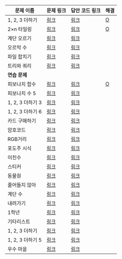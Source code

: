 |문제 이름|문제 링크|답안 코드 링크|해결|
|---|---|---|---|
|1, 2, 3 더하기|[링크](http://boj.kr/9095)|[링크](https://github.com/rhs0266/FastCampus/tree/main/%EA%B0%95%EC%9D%98%20%EC%9E%90%EB%A3%8C/02-%EC%95%8C%EA%B3%A0%EB%A6%AC%EC%A6%98/15~17-동적%20프로그래밍/문제별%20코드/9095-1,%202,%203%20더하기)|[O](https://github.com/DongwookKim0823/Algorithm/blob/master/Baekjoon%20Online%20Judge/9095.py)|
|2×n 타일링|[링크](http://boj.kr/11726)|[링크](https://github.com/rhs0266/FastCampus/tree/main/%EA%B0%95%EC%9D%98%20%EC%9E%90%EB%A3%8C/02-%EC%95%8C%EA%B3%A0%EB%A6%AC%EC%A6%98/15~17-동적%20프로그래밍/문제별%20코드/11726-2xN%20타일링)|[O](https://github.com/DongwookKim0823/Algorithm/blob/master/Baekjoon%20Online%20Judge/11726.py)|
|계단 오르기|[링크](http://boj.kr/2579)|[링크](https://github.com/rhs0266/FastCampus/tree/main/%EA%B0%95%EC%9D%98%20%EC%9E%90%EB%A3%8C/02-%EC%95%8C%EA%B3%A0%EB%A6%AC%EC%A6%98/15~17-동적%20프로그래밍/문제별%20코드/2579-계단%20오르기)||
|오르막 수|[링크](http://boj.kr/11057)|[링크](https://github.com/rhs0266/FastCampus/tree/main/%EA%B0%95%EC%9D%98%20%EC%9E%90%EB%A3%8C/02-%EC%95%8C%EA%B3%A0%EB%A6%AC%EC%A6%98/15~17-동적%20프로그래밍/문제별%20코드/11057-오르막%20수)||
|파일 합치기|[링크](http://boj.kr/11066)|[링크](https://github.com/rhs0266/FastCampus/tree/main/%EA%B0%95%EC%9D%98%20%EC%9E%90%EB%A3%8C/02-%EC%95%8C%EA%B3%A0%EB%A6%AC%EC%A6%98/15~17-동적%20프로그래밍/문제별%20코드/11066-파일%20합치기)||
|트리와 쿼리|[링크](http://boj.kr/15681)|[링크](https://github.com/rhs0266/FastCampus/tree/main/%EA%B0%95%EC%9D%98%20%EC%9E%90%EB%A3%8C/02-%EC%95%8C%EA%B3%A0%EB%A6%AC%EC%A6%98/15~17-동적%20프로그래밍/문제별%20코드/15681-트리와%20쿼리)||
|**연습 문제**||||
|피보나치 함수|[링크](http://boj.kr/1003)|[링크](https://github.com/rhs0266/FastCampus/tree/main/%EA%B0%95%EC%9D%98%20%EC%9E%90%EB%A3%8C/02-%EC%95%8C%EA%B3%A0%EB%A6%AC%EC%A6%98/15~17-동적%20프로그래밍/문제별%20코드/1003-피보나치%20함수)|[O](https://github.com/DongwookKim0823/Algorithm/blob/master/Baekjoon%20Online%20Judge/1003.py)|
|피보나치 수 5|[링크](http://boj.kr/10870)|[링크](https://github.com/rhs0266/FastCampus/tree/main/%EA%B0%95%EC%9D%98%20%EC%9E%90%EB%A3%8C/02-%EC%95%8C%EA%B3%A0%EB%A6%AC%EC%A6%98/15~17-동적%20프로그래밍/문제별%20코드/10870-피보나치%20수%205)||
|1, 2, 3 더하기 3|[링크](http://boj.kr/15988)|[링크](https://github.com/rhs0266/FastCampus/tree/main/%EA%B0%95%EC%9D%98%20%EC%9E%90%EB%A3%8C/02-%EC%95%8C%EA%B3%A0%EB%A6%AC%EC%A6%98/15~17-동적%20프로그래밍/문제별%20코드/15988-1,%202,%203%20더하기%203)||
|1, 2, 3 더하기 6|[링크](http://boj.kr/15991)|[링크](https://github.com/rhs0266/FastCampus/tree/main/%EA%B0%95%EC%9D%98%20%EC%9E%90%EB%A3%8C/02-%EC%95%8C%EA%B3%A0%EB%A6%AC%EC%A6%98/15~17-동적%20프로그래밍/문제별%20코드/15991-1,%202,%203%20더하기%206)||
|카드 구매하기|[링크](http://boj.kr/11052)|[링크](https://github.com/rhs0266/FastCampus/tree/main/%EA%B0%95%EC%9D%98%20%EC%9E%90%EB%A3%8C/02-%EC%95%8C%EA%B3%A0%EB%A6%AC%EC%A6%98/15~17-동적%20프로그래밍/문제별%20코드/11052-카드%20구매하기)||
|암호코드|[링크](http://boj.kr/2011)|[링크](https://github.com/rhs0266/FastCampus/tree/main/%EA%B0%95%EC%9D%98%20%EC%9E%90%EB%A3%8C/02-%EC%95%8C%EA%B3%A0%EB%A6%AC%EC%A6%98/15~17-동적%20프로그래밍/문제별%20코드/2011-암호코드)||
|RGB거리|[링크](http://boj.kr/1149)|[링크](https://github.com/rhs0266/FastCampus/tree/main/%EA%B0%95%EC%9D%98%20%EC%9E%90%EB%A3%8C/02-%EC%95%8C%EA%B3%A0%EB%A6%AC%EC%A6%98/15~17-동적%20프로그래밍/문제별%20코드/1149-RGB%20거리)||
|포도주 시식|[링크](http://boj.kr/2156)|[링크](https://github.com/rhs0266/FastCampus/tree/main/%EA%B0%95%EC%9D%98%20%EC%9E%90%EB%A3%8C/02-%EC%95%8C%EA%B3%A0%EB%A6%AC%EC%A6%98/15~17-동적%20프로그래밍/문제별%20코드/2156-포도주%20시식)||
|이친수|[링크](http://boj.kr/2193)|[링크](https://github.com/rhs0266/FastCampus/tree/main/%EA%B0%95%EC%9D%98%20%EC%9E%90%EB%A3%8C/02-%EC%95%8C%EA%B3%A0%EB%A6%AC%EC%A6%98/15~17-동적%20프로그래밍/문제별%20코드/2193-이친수)||
|스티커|[링크](http://boj.kr/9465)|[링크](https://github.com/rhs0266/FastCampus/tree/main/%EA%B0%95%EC%9D%98%20%EC%9E%90%EB%A3%8C/02-%EC%95%8C%EA%B3%A0%EB%A6%AC%EC%A6%98/15~17-동적%20프로그래밍/문제별%20코드/9465-스티커)||
|동물원|[링크](http://boj.kr/1309)|[링크](https://github.com/rhs0266/FastCampus/tree/main/%EA%B0%95%EC%9D%98%20%EC%9E%90%EB%A3%8C/02-%EC%95%8C%EA%B3%A0%EB%A6%AC%EC%A6%98/15~17-동적%20프로그래밍/문제별%20코드/1309-동물원)||
|줄어들지 않아|[링크](http://boj.kr/2688)|[링크](https://github.com/rhs0266/FastCampus/tree/main/%EA%B0%95%EC%9D%98%20%EC%9E%90%EB%A3%8C/02-%EC%95%8C%EA%B3%A0%EB%A6%AC%EC%A6%98/15~17-동적%20프로그래밍/문제별%20코드/2688-줄어들지%20않아)||
|계단 수|[링크](http://boj.kr/1562)|[링크](https://github.com/rhs0266/FastCampus/tree/main/%EA%B0%95%EC%9D%98%20%EC%9E%90%EB%A3%8C/02-%EC%95%8C%EA%B3%A0%EB%A6%AC%EC%A6%98/15~17-동적%20프로그래밍/문제별%20코드/1562-계단%20수)||
|내려가기|[링크](http://boj.kr/2096)|[링크](https://github.com/rhs0266/FastCampus/tree/main/%EA%B0%95%EC%9D%98%20%EC%9E%90%EB%A3%8C/02-%EC%95%8C%EA%B3%A0%EB%A6%AC%EC%A6%98/15~17-동적%20프로그래밍/문제별%20코드/2096-내려가기)||
|1학년|[링크](http://boj.kr/5557)|[링크](https://github.com/rhs0266/FastCampus/tree/main/%EA%B0%95%EC%9D%98%20%EC%9E%90%EB%A3%8C/02-%EC%95%8C%EA%B3%A0%EB%A6%AC%EC%A6%98/15~17-동적%20프로그래밍/문제별%20코드/5557-1학년)||
|기타리스트|[링크](http://boj.kr/1495)|[링크](https://github.com/rhs0266/FastCampus/tree/main/%EA%B0%95%EC%9D%98%20%EC%9E%90%EB%A3%8C/02-%EC%95%8C%EA%B3%A0%EB%A6%AC%EC%A6%98/15~17-동적%20프로그래밍/문제별%20코드/1495-기타리스트)||
|1, 2, 3 더하기|[링크](http://boj.kr/9095)|[링크](https://github.com/rhs0266/FastCampus/tree/main/%EA%B0%95%EC%9D%98%20%EC%9E%90%EB%A3%8C/02-%EC%95%8C%EA%B3%A0%EB%A6%AC%EC%A6%98/15~17-동적%20프로그래밍/문제별%20코드/9095-1,%202,%203%20더하기)||
|1, 2, 3 더하기 5|[링크](http://boj.kr/15990)|[링크](https://github.com/rhs0266/FastCampus/tree/main/%EA%B0%95%EC%9D%98%20%EC%9E%90%EB%A3%8C/02-%EC%95%8C%EA%B3%A0%EB%A6%AC%EC%A6%98/15~17-동적%20프로그래밍/문제별%20코드/15990-1,%202,%203%20더하기%205)||
|우수 마을|[링크](http://boj.kr/1949)|[링크](https://github.com/rhs0266/FastCampus/tree/main/%EA%B0%95%EC%9D%98%20%EC%9E%90%EB%A3%8C/02-%EC%95%8C%EA%B3%A0%EB%A6%AC%EC%A6%98/15~17-동적%20프로그래밍/문제별%20코드/1949-우수%20마을)||
